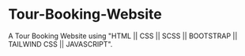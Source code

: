 # Tour-Booking-Website
A Tour Booking Website using "HTML || CSS || SCSS || BOOTSTRAP || TAILWIND CSS || JAVASCRIPT".
